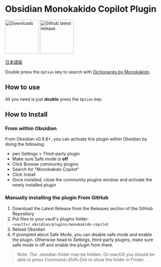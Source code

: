 # Obsidian Monokakido Copilot Plugin

<p>
 <a href="https://github.com/mom0aut/obsidian-monokakido-copilot/releases">
        <img src="https://img.shields.io/github/downloads/mom0aut/obsidian-monokakido-copilot/total.svg"
            alt="Downloads" width="110"></a> 
    <a href="https://github.com/mom0aut/obsidian-monokakido-copilot/releases">
        <img src="https://img.shields.io/github/v/release/mom0aut/obsidian-monokakido-copilot"
            alt="Github latest release" width="110"></a>
</p>

[日本語版](./README.ja.md)

Double press the `Option` key to search with [Dictionaries by Monokakido](https://www.monokakido.jp/en/dictionaries/app/index.html).

## How to use

All you need is just **double** press the `Option` key.

## How to Install

### From within Obsidian

From Obsidian v0.9.8+, you can activate this plugin within Obsidian by doing the following:

-   pen Settings > Third-party plugin
-   Make sure Safe mode is **off**
-   Click Browse community plugins
-   Search for "Monokakido Copilot"
-   Click Install
-   Once installed, close the community plugins window and activate the newly installed plugin

### Manually installing the plugin From GitHub

1. Download the Latest Release from the Releases section of the GitHub Repository
2. Put files to your vault's plugins folder: `<vault>/.obsidian/plugins/monokakido-copilot`
3. Reload Obsidian
4. If prompted about Safe Mode, you can disable safe mode and enable the plugin. Otherwise head to Settings, third-party plugins, make sure safe mode is off and enable the plugin from there.

> Note: The .obsidian folder may be hidden. On macOS you should be able to press Command+Shift+Dot to show the folder in Finder.
